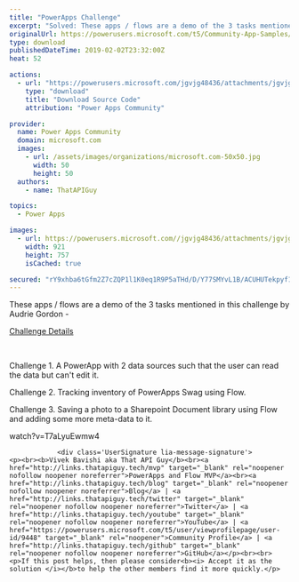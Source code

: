 ```yaml
---
title: "PowerApps Challenge"
excerpt: "Solved: These apps / flows are a demo of the 3 tasks mentioned in this challenge by Audrie Gordon - Challenge Details Challenge 1. A PowerApp with 2"
originalUrl: https://powerusers.microsoft.com/t5/Community-App-Samples/PowerApps-Challenge/td-p/213765
type: download
publishedDateTime: 2019-02-02T23:32:00Z
heat: 52

actions:
  - url: "https://powerusers.microsoft.com/jgvjg48436/attachments/jgvjg48436/AppFeedbackGallery/88/2/N7a1d163d-5c2e-46ee-bfcd-0f404752bb88-document.msapp"
    type: "download"
    title: "Download Source Code"
    attribution: "Power Apps Community"

provider:
  name: Power Apps Community
  domain: microsoft.com
  images:
    - url: /assets/images/organizations/microsoft.com-50x50.jpg
      width: 50
      height: 50
  authors:
    - name: ThatAPIGuy

topics:
  - Power Apps

images:
  - url: https://powerusers.microsoft.com//jgvjg48436/attachments/jgvjg48436/AppFeedbackGallery/88/1/PA%20Challenge.PNG
    width: 921
    height: 757
    isCached: true

secured: "rY9xhba6tGfm2Z7cZQP1l1K0eq1R9P5aTHd/D/Y77SMYvL1B/ACUHUTekpyf1jrTfDAt6EzntrtwpXGoNKwY5aRV2idWXMH8Oc+9G26xFQPVpBOUP0evtpvKXi7QCLl7gnfYuE+vfMaq02+tywDUp7wguA09PcbjCJm7AZUNe1vqAsUjZI/FDfmLIUD+mtqxLrI7IR8B+jZN7KPh/tbfvpJH8dV+qVH+HcRkMdsBC0mpp+D+WWT5N8bPtp68TIwHU34mlKs4WffGHWTqPVhYdc88h0wJRErOdcCk70F8YfkyaDSMzY893TAhCcsS/toFSiT+6XVXGR8HckmX29gixlY6ks3KIBkwaSSYd7xHzE1SDw4YOx1Q4HzfJjp/Lscm29vPE6Lu7STiBExqJEnMuw==;cv9lio6aI8dKq8JFqIFAxg=="
---
```

<p>These apps / flows are a demo of the 3 tasks mentioned in this challenge by Audrie Gordon -</p><p><a href="https://forms.office.com/Pages/ResponsePage.aspx?id=v4j5cvGGr0GRqy180BHbRzJVkDds8yROvOeWrHDKUXBUMVM5SVA3TTFFNzZOMzBPR0pFUkM0NTBYTS4u" target="_blank" rel="nofollow noopener noreferrer">Challenge Details</a></p><p>&nbsp;</p><p>Challenge 1. A PowerApp with 2 data sources such that the user can read the data but can't edit it.</p><p>Challenge 2. Tracking inventory of PowerApps Swag using Flow.</p><p>Challenge 3. Saving a photo to a Sharepoint Document library using Flow and adding some more meta-data to it.</p><p><span class="videoUrl">watch?v=T7aLyuEwmw4</span></p>
					
				
			
			
				<div class='UserSignature lia-message-signature'>
	<p><br><b>Vivek Bavishi aka That API Guy</b><br><a href="http://links.thatapiguy.tech/mvp" target="_blank" rel="noopener nofollow noopener noreferrer">PowerApps and Flow MVP</a><br><a href="http://links.thatapiguy.tech/blog" target="_blank" rel="noopener nofollow noopener noreferrer">Blog</a> | <a href="http://links.thatapiguy.tech/twitter" target="_blank" rel="noopener nofollow noopener noreferrer">Twitter</a> | <a href="http://links.thatapiguy.tech/youtube" target="_blank" rel="noopener nofollow noopener noreferrer">YouTube</a> | <a href="https://powerusers.microsoft.com/t5/user/viewprofilepage/user-id/9448" target="_blank" rel="noopener">Community Profile</a> | <a href="http://links.thatapiguy.tech/github" target="_blank" rel="noopener nofollow noopener noreferrer">GitHub</a></p><br><br><p>If this post helps, then please consider<b><i> Accept it as the solution </i></b>to help the other members find it more quickly.</p>
</div>

